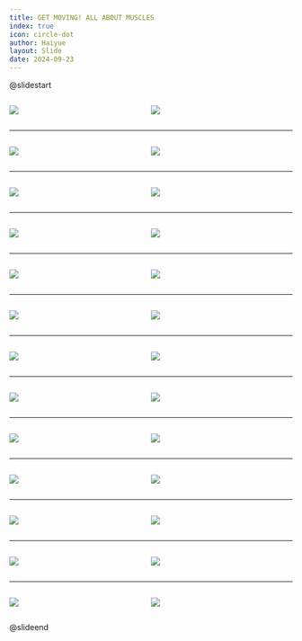 ```yaml
---
title: GET MOVING! ALL ABOUT MUSCLES
index: true
icon: circle-dot
author: Haiyue
layout: Slide
date: 2024-09-23
---
```

 
@slidestart

<div style="display:flex">
<div style="flex:1">

![](/reading/english/Level-U/GET%20MOVING!%20ALL%20ABOUT%20MUSCLES/001.webp)
</div>
<div style="flex:1">

![](/reading/english/Level-U/GET%20MOVING!%20ALL%20ABOUT%20MUSCLES/002.webp)
</div>
</div>

---

<div style="display:flex">
<div style="flex:1">

![](/reading/english/Level-U/GET%20MOVING!%20ALL%20ABOUT%20MUSCLES/003.webp)
</div>
<div style="flex:1">

![](/reading/english/Level-U/GET%20MOVING!%20ALL%20ABOUT%20MUSCLES/004.webp)
</div>
</div>

---

<div style="display:flex">
<div style="flex:1">

![](/reading/english/Level-U/GET%20MOVING!%20ALL%20ABOUT%20MUSCLES/005.webp)
</div>
<div style="flex:1">

![](/reading/english/Level-U/GET%20MOVING!%20ALL%20ABOUT%20MUSCLES/006.webp)
</div>
</div>

---

<div style="display:flex">
<div style="flex:1">

![](/reading/english/Level-U/GET%20MOVING!%20ALL%20ABOUT%20MUSCLES/007.webp)
</div>
<div style="flex:1">

![](/reading/english/Level-U/GET%20MOVING!%20ALL%20ABOUT%20MUSCLES/008.webp)
</div>
</div>

---

<div style="display:flex">
<div style="flex:1">

![](/reading/english/Level-U/GET%20MOVING!%20ALL%20ABOUT%20MUSCLES/009.webp)
</div>
<div style="flex:1">

![](/reading/english/Level-U/GET%20MOVING!%20ALL%20ABOUT%20MUSCLES/010.webp)
</div>
</div>

---

<div style="display:flex">
<div style="flex:1">

![](/reading/english/Level-U/GET%20MOVING!%20ALL%20ABOUT%20MUSCLES/011.webp)
</div>
<div style="flex:1">

![](/reading/english/Level-U/GET%20MOVING!%20ALL%20ABOUT%20MUSCLES/012.webp)
</div>
</div>

---

<div style="display:flex">
<div style="flex:1">

![](/reading/english/Level-U/GET%20MOVING!%20ALL%20ABOUT%20MUSCLES/013.webp)
</div>
<div style="flex:1">

![](/reading/english/Level-U/GET%20MOVING!%20ALL%20ABOUT%20MUSCLES/014.webp)
</div>
</div>

---

<div style="display:flex">
<div style="flex:1">

![](/reading/english/Level-U/GET%20MOVING!%20ALL%20ABOUT%20MUSCLES/015.webp)
</div>
<div style="flex:1">

![](/reading/english/Level-U/GET%20MOVING!%20ALL%20ABOUT%20MUSCLES/016.webp)
</div>
</div>

---

<div style="display:flex">
<div style="flex:1">

![](/reading/english/Level-U/GET%20MOVING!%20ALL%20ABOUT%20MUSCLES/017.webp)
</div>
<div style="flex:1">

![](/reading/english/Level-U/GET%20MOVING!%20ALL%20ABOUT%20MUSCLES/018.webp)
</div>
</div>

---

<div style="display:flex">
<div style="flex:1">

![](/reading/english/Level-U/GET%20MOVING!%20ALL%20ABOUT%20MUSCLES/019.webp)
</div>
<div style="flex:1">

![](/reading/english/Level-U/GET%20MOVING!%20ALL%20ABOUT%20MUSCLES/020.webp)
</div>
</div>

---

<div style="display:flex">
<div style="flex:1">

![](/reading/english/Level-U/GET%20MOVING!%20ALL%20ABOUT%20MUSCLES/021.webp)
</div>
<div style="flex:1">

![](/reading/english/Level-U/GET%20MOVING!%20ALL%20ABOUT%20MUSCLES/022.webp)
</div>
</div>

---

<div style="display:flex">
<div style="flex:1">

![](/reading/english/Level-U/GET%20MOVING!%20ALL%20ABOUT%20MUSCLES/023.webp)
</div>
<div style="flex:1">

![](/reading/english/Level-U/GET%20MOVING!%20ALL%20ABOUT%20MUSCLES/024.webp)
</div>
</div>

---

<div style="display:flex">
<div style="flex:1">

![](/reading/english/Level-U/GET%20MOVING!%20ALL%20ABOUT%20MUSCLES/025.webp)
</div>
<div style="flex:1">

![](/reading/english/Level-U/GET%20MOVING!%20ALL%20ABOUT%20MUSCLES/026.webp)
</div>
</div>

@slideend